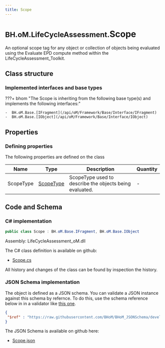 ```yaml
---
title: Scope
---
```


# <small>BH.oM.LifeCycleAssessment.</small>**Scope**

An optional scope tag for any object or collection of objects being evaluated using the Evaluate EPD compute method within the LifeCycleAssessment_Toolkit.

## Class structure

### Implemented interfaces and base types

???+ bhom "The Scope is inheriting from the following base type(s) and implements the following interfaces:"

    -  BH.oM.Base.[IFragment](/api/oM/Framework/Base/Interface/IFragment)
    -  BH.oM.Base.[IObject](/api/oM/Framework/Base/Interface/IObject)


## Properties



### Defining properties

The following properties are defined on the class

| Name             | Type             | Description      | Quantity         |
|------------------|------------------|------------------|------------------|
| ScopeType | [ScopeType](/api/oM/Analytical/LifeCycleAssessment/Enums/ScopeType) | ScopeType used to describe the objects being evaluated. | - |


## Code and Schema

### C# implementation

``` C# title="C#"
public class Scope : BH.oM.Base.IFragment, BH.oM.Base.IObject
```

Assembly: LifeCycleAssessment_oM.dll

The C# class definition is available on github:

- [Scope.cs](https://github.com/BHoM/BHoM/blob/develop/LifeCycleAssessment_oM/Fragments\Scope.cs)

All history and changes of the class can be found by inspection the history.
### JSON Schema implementation

The object is defined as a JSON schema. You can validate a JSON instance against this schema by refernce. To do this, use the schema reference below in in a validator like [this one](https://www.jsonschemavalidator.net/).

``` json title="JSON Schema"
{
 "$ref" : "https://raw.githubusercontent.com/BHoM/BHoM_JSONSchema/develop/LifeCycleAssessment_oM/Scope.json"
}
```

The JSON Schema is available on github here:

- [Scope.json](https://github.com/BHoM/BHoM_JSONSchema/blob/develop/LifeCycleAssessment_oM/Scope.json)
